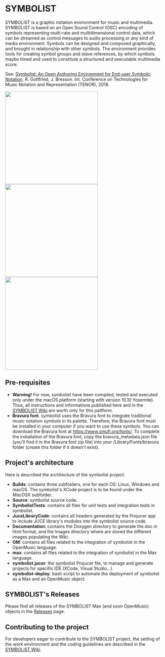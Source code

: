 # SYMBOLIST
SYMBOLIST is a graphic notation environment for music and multimedia. SYMBOLIST is based on an Open Sound Control (OSC) encoding of symbols representing multi-rate and multidimensional control data, which can be streamed as control messages to audio processing or any kind of media environment. Symbols can be designed and composed graphically, and brought in relationship with other symbols. The environment provides tools for creating symbol groups and stave references, by which symbols maybe timed and used to constitute a structured and executable multimedia score.

See: [Symbolist: An Open Authoring Environment for End-user Symbolic Notation](https://hal.archives-ouvertes.fr/hal-01804933). R. Gottfried, J. Bresson. Int. Conference on Technologies for Music Notation and Representation (TENOR), 2018.

<img src="https://github.com/ramagottfried/symbolist/blob/master/docs/images/symbolist-staves.png" width=300>
<img src="https://github.com/ramagottfried/symbolist/blob/master/docs/images/symbolist-max.png" width=300>
<img src="https://github.com/ramagottfried/symbolist/blob/master/docs/images/glissando-notes.png" width=300>

## Pre-requisites
* **Warning!** For now, symbolist have been compiled, tested and executed only under the macOS platform (starting with version 10.10 Yosemite). Thus, all instructions and informations published here and in the [SYMBOLIST Wiki](https://github.com/ramagottfried/symbolist/wiki) are worth only for this paltform.  
* **Bravura font**. symbolist uses the Bravura font to integrate traditional music notation symbols in its palette. Therefore, the Bravura font must be installed in your computer if you want to use these symbols. You can download the Bravura font at https://www.smufl.org/fonts/. To complete the installation of the Bravura font, copy the bravura_metadata.json file (you'll find it in the Bravura font zip file) into your /Library/Fonts/bravura folder (create this folder if it doesn't exist).

## Project's architecture
Here is described the architecture of the symbolist project.

* **Builds**: contains three subfolders, one for each OS: Linux, Windows and macOS. The symbolist's XCode project is to be found under the *MacOSX* subfolder.
* **Source**: symbolist source code.
* **SymbolistTests**: contains all files for unit tests and integration tests in symbolist.
* **JuceLibraryCode**: contains all headers generated by the Projucer app to include JUCE library's modules into the symbolist source code.
* **Documentation**: contains the Doxygen directory to generate the doc in html format, and the Images directory where are stored the different images populating the Wiki.
* **OM**: contains all files related to the integration of symbolist in the OpenMusic language.
* **max**: contains all files related to the integration of symbolist in the Max language.
* **symbolist.jucer**: the symbolist Projucer file, to manage and generate projects for specific IDE (XCode, Visual Studio…).
* **symbolist-deploy**: bash script to automate the deployment of symbolist as a Max and an OpenMusic object.

## SYMBOLIST's Releases

Please find all releases of the SYMBOLIST Max (and soon OpenMusic) objects in the [Releases](https://github.com/ramagottfried/symbolist/releases) page.

## Contributing to the project

For developers eager to contribute to the SYMBOLIST project, the setting of the work environment and the coding guidelines are described in the [SYMBOLIST Wiki](https://github.com/ramagottfried/symbolist/wiki). 
